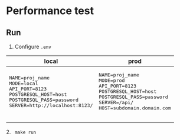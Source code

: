 # Performance test
## Run
1. Configure ` .env `
<table>
    <thead>
        <tr>
            <th>local</th>
            <th>prod</th>
        </tr>
    </thead>
    <tbody>
        <tr>
            <td>
                <pre>
NAME=proj_name
MODE=local
API_PORT=8123
POSTGRESQL_HOST=host
POSTGRESQL_PASS=password
SERVER=http://localhost:8123/
                </pre>
            </td>
            <td>
                <pre>
NAME=proj_name
MODE=prod
API_PORT=8123
POSTGRESQL_HOST=host
POSTGRESQL_PASS=password
SERVER=/api/
HOST=subdomain.domain.com
                </pre>
            </td>
        </tr>
    </tbody>
</table>
2. <code> make run </code>

